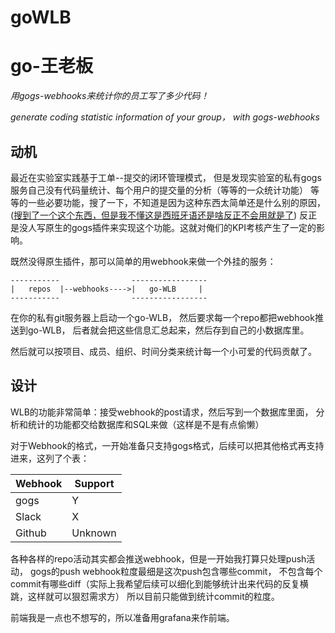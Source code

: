 # goWLB 

# go-王老板

*用gogs-webhooks来统计你的员工写了多少代码！*

*generate coding statistic information of your group， with gogs-webhooks*

## 动机

最近在实验室实践基于工单--提交的闭环管理模式，
但是发现实验室的私有gogs服务自己没有代码量统计、每个用户的提交量的分析（等等的一众统计功能）
等等的一些必要功能，搜了一下，不知道是因为这种东西太简单还是什么别的原因，
([搜到了一个这个东西，但是我不懂这是西班牙语还是啥反正不会用就是了](https://github.com/lfkimura/webhook-statistics))
反正是没人写原生的gogs插件来实现这个功能。这就对俺们的KPI考核产生了一定的影响。

既然没得原生插件，那可以简单的用webhook来做一个外挂的服务：

```
-----------                -----------------
|   repos  |--webhooks---->|   go-WLB     |
-----------                -----------------
```

在你的私有git服务器上启动一个go-WLB，
然后要求每一个repo都把webhook推送到go-WLB，
后者就会把这些信息汇总起来，然后存到自己的小数据库里。

然后就可以按项目、成员、组织、时间分类来统计每一个小可爱的代码贡献了。

## 设计

WLB的功能非常简单：接受webhook的post请求，然后写到一个数据库里面，
分析和统计的功能都交给数据库和SQL来做（这样是不是有点偷懒）

对于Webhook的格式，一开始准备只支持gogs格式，后续可以把其他格式再支持进来，这列了个表：

| Webhook | Support |
|---------|---------|
|  gogs   |    Y    |
|  Slack  |    X    |
|  Github |  Unknown|

各种各样的repo活动其实都会推送webhook，但是一开始我打算只处理push活动，
gogs的push webhook粒度最细是这次push包含哪些commit，
不包含每个commit有哪些diff（实际上我希望后续可以细化到能够统计出来代码的反复横跳，这样就可以狠怼需求方）
所以目前只能做到统计commit的粒度。


前端我是一点也不想写的，所以准备用grafana来作前端。



